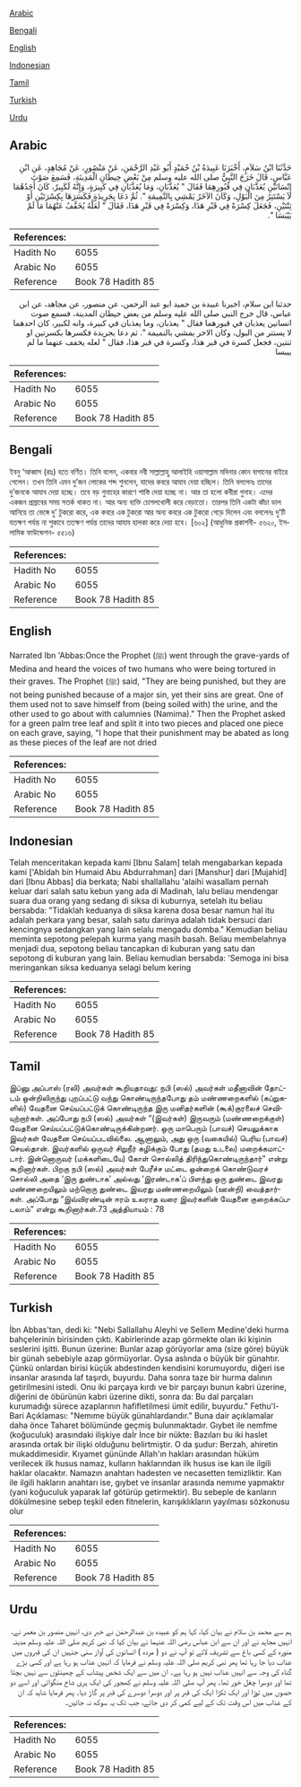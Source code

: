 [Arabic](#arabic)

[Bengali](#bengali)

[English](#english)

[Indonesian](#indonesian)

[Tamil](#tamil)

[Turkish](#turkish)

[Urdu](#urdu)

## Arabic


<div dir="rtl" lang="ar" style={{fontSize:'larger',backgroundColor:'#f8f9fa',padding:20}}>
حَدَّثَنَا ابْنُ سَلاَمٍ، أَخْبَرَنَا عَبِيدَةُ بْنُ حُمَيْدٍ أَبُو عَبْدِ الرَّحْمَنِ، عَنْ مَنْصُورٍ، عَنْ مُجَاهِدٍ، عَنِ ابْنِ عَبَّاسٍ، قَالَ خَرَجَ النَّبِيُّ صلى الله عليه وسلم مِنْ بَعْضِ حِيطَانِ الْمَدِينَةِ، فَسَمِعَ صَوْتَ إِنْسَانَيْنِ يُعَذَّبَانِ فِي قُبُورِهِمَا فَقَالَ ‏"‏ يُعَذَّبَانِ، وَمَا يُعَذَّبَانِ فِي كَبِيرَةٍ، وَإِنَّهُ لَكَبِيرٌ، كَانَ أَحَدُهُمَا لاَ يَسْتَتِرُ مِنَ الْبَوْلِ، وَكَانَ الآخَرُ يَمْشِي بِالنَّمِيمَةِ ‏"‏‏.‏ ثُمَّ دَعَا بِجَرِيدَةٍ فَكَسَرَهَا بِكِسْرَتَيْنِ أَوْ ثِنْتَيْنِ، فَجَعَلَ كِسْرَةً فِي قَبْرِ هَذَا، وَكِسْرَةً فِي قَبْرِ هَذَا، فَقَالَ ‏"‏ لَعَلَّهُ يُخَفَّفُ عَنْهُمَا مَا لَمْ يَيْبَسَا ‏"‏‏.‏
</div>
<div style={{backgroundColor:'#f8f9fa',padding:20, marginBottom: 10}}><table> <thead> <tr> <th>References:</th> <th></th> </tr> </thead> <tbody><tr><td>Hadith No</td><td>6055</td></tr><tr><td>Arabic No</td><td>6055</td></tr><tr><td>Reference</td><td>Book 78 Hadith 85</td></tr></tbody></table></div>


<div dir="rtl" lang="ar" style={{fontSize:'larger',backgroundColor:'#f8f9fa',padding:20}}>
حدثنا ابن سلام، اخبرنا عبيدة بن حميد ابو عبد الرحمن، عن منصور، عن مجاهد، عن ابن عباس، قال خرج النبي صلى الله عليه وسلم من بعض حيطان المدينة، فسمع صوت انسانين يعذبان في قبورهما فقال " يعذبان، وما يعذبان في كبيرة، وانه لكبير، كان احدهما لا يستتر من البول، وكان الاخر يمشي بالنميمة ". ثم دعا بجريدة فكسرها بكسرتين او ثنتين، فجعل كسرة في قبر هذا، وكسرة في قبر هذا، فقال " لعله يخفف عنهما ما لم ييبسا
</div>
<div style={{backgroundColor:'#f8f9fa',padding:20, marginBottom: 10}}><table> <thead> <tr> <th>References:</th> <th></th> </tr> </thead> <tbody><tr><td>Hadith No</td><td>6055</td></tr><tr><td>Arabic No</td><td>6055</td></tr><tr><td>Reference</td><td>Book 78 Hadith 85</td></tr></tbody></table></div>

## Bengali


<div dir="ltr" lang="bn" style={{fontSize:'larger',backgroundColor:'#f8f9fa',padding:20}}>
ইবনু ‘আব্বাস (রাঃ) হতে বর্ণিত। তিনি বলেন, একবার নবী সাল্লাল্লাহু আলাইহি ওয়াসাল্লাম মদিনার কোন বাগানের বাইরে গেলেন। তখন তিনি এমন দু’জন লোকের শব্দ শুনলেন, যাদের কবরে আযাব দেয়া হচ্ছিল। তিনি বললেনঃ তাদের দু’জনকে আযাব দেয়া হচ্ছে। তবে বড় গুনাহের কারণে শাস্তি দেয়া হচ্ছে না। আর তা হলো কবীরা গুনাহ। এদের একজন প্রস্রাবের সময় সতর্ক থাকত না। আর অন্য ব্যক্তি চোগলখোলী করে বেড়াতো। তারপর তিনি একটা কাঁচা ডাল আনিয়ে তা ভেঙ্গে দু’ টুকরো করে, এক কবরে এক টুকরো আর অন্য কবরে এক টুকরো গেড়ে দিলেন এবং বললেনঃ দু’টি যতক্ষণ পর্যন্ত না শুকাবে ততক্ষণ পর্যন্ত তাদের আযাব হালকা করে দেয়া হবে। [৬০২] (আধুনিক প্রকাশনী- ৫৬২০, ইসলামিক ফাউন্ডেশন- ৫৫১৬)
</div>
<div style={{backgroundColor:'#f8f9fa',padding:20, marginBottom: 10}}><table> <thead> <tr> <th>References:</th> <th></th> </tr> </thead> <tbody><tr><td>Hadith No</td><td>6055</td></tr><tr><td>Arabic No</td><td>6055</td></tr><tr><td>Reference</td><td>Book 78 Hadith 85</td></tr></tbody></table></div>

## English


<div dir="ltr" lang="en" style={{fontSize:'larger',backgroundColor:'#f8f9fa',padding:20}}>
Narrated Ibn 'Abbas:Once the Prophet (ﷺ) went through the grave-yards of Medina and heard the voices of two humans who were being tortured in their graves. The Prophet (ﷺ) said, "They are being punished, but they are not being punished because of a major sin, yet their sins are great. One of them used not to save himself from (being soiled with) the urine, and the other used to go about with calumnies (Namima)." Then the Prophet asked for a green palm tree leaf and split it into two pieces and placed one piece on each grave, saying, "I hope that their punishment may be abated as long as these pieces of the leaf are not dried
</div>
<div style={{backgroundColor:'#f8f9fa',padding:20, marginBottom: 10}}><table> <thead> <tr> <th>References:</th> <th></th> </tr> </thead> <tbody><tr><td>Hadith No</td><td>6055</td></tr><tr><td>Arabic No</td><td>6055</td></tr><tr><td>Reference</td><td>Book 78 Hadith 85</td></tr></tbody></table></div>

## Indonesian


<div dir="ltr" lang="id" style={{fontSize:'larger',backgroundColor:'#f8f9fa',padding:20}}>
Telah menceritakan kepada kami [Ibnu Salam] telah mengabarkan kepada kami ['Abidah bin Humaid Abu Abdurrahman] dari [Manshur] dari [Mujahid] dari [Ibnu Abbas] dia berkata; Nabi shallallahu 'alaihi wasallam pernah keluar dari salah satu kebun yang ada di Madinah, lalu beliau mendengar suara dua orang yang sedang di siksa di kuburnya, setelah itu beliau bersabda: "Tidaklah keduanya di siksa karena dosa besar namun hal itu adalah perkara yang besar, salah satu darinya adalah tidak bersuci dari kencingnya sedangkan yang lain selalu mengadu domba." Kemudian beliau meminta sepotong pelepah kurma yang masih basah. Beliau membelahnya menjadi dua, sepotong beliau tancapkan di kuburan yang satu dan sepotong di kuburan yang lain. Beliau kemudian bersabda: 'Semoga ini bisa meringankan siksa keduanya selagi belum kering
</div>
<div style={{backgroundColor:'#f8f9fa',padding:20, marginBottom: 10}}><table> <thead> <tr> <th>References:</th> <th></th> </tr> </thead> <tbody><tr><td>Hadith No</td><td>6055</td></tr><tr><td>Arabic No</td><td>6055</td></tr><tr><td>Reference</td><td>Book 78 Hadith 85</td></tr></tbody></table></div>

## Tamil


<div dir="ltr" lang="ta" style={{fontSize:'larger',backgroundColor:'#f8f9fa',padding:20}}>
இப்னு அப்பாஸ் (ரலி) அவர்கள் கூறியதாவது: நபி (ஸல்) அவர்கள் மதீனாவின் தோட்டம் ஒன்றிலிருந்து புறப்பட்டு வந்து கொண்டிருந்தபோது தம் மண்ணறைகளில் (கப்றுகளில்) வேதனை செய்யப்பட்டுக் கொண்டிருந்த இரு மனிதர்களின் (கூக்)குரலைச் செவியுற்றார்கள். அப்போது நபி (ஸல்) அவர்கள் “(இவர்கள்) இருவரும் (மண்ணறைக்குள்) வேதனை செய்யப்பட்டுக்கொண்டிருக்கின்றனர். ஒரு மாபெரும் (பாவச்) செயலுக்காக இவர்கள் வேதனை செய்யப்படவில்லை. ஆனாலும், அது ஒரு (வகையில்) பெரிய (பாவச்) செயல்தான். இவர்களில் ஒருவர் சிறுநீர் கழிக்கும் போது (தமது உடலை) மறைக்கமாட்டார். இன்னொருவர் (மக்களிடையே) கோள் சொல்லித் திரிந்துகொண்டிருந்தார்” என்று கூறினார்கள். பிறகு நபி (ஸல்) அவர்கள் பேரீச்ச மட்டை ஒன்றைக் கொண்டுவரச் சொல்லி அதை ‘இரு துண்டாக’ அல்லது ‘இரண்டாக’ப் பிளந்து ஒரு துண்டை இவரது மண்ணறையிலும் மற்றொரு துண்டை இவரது மண்ணறையிலும் (ஊன்றி) வைத்தார்கள். அப்போது “இவ்விரண்டின் ஈரம் உலராத வரை இவர்களின் வேதனை குறைக்கப்படலாம்” என்று கூறினார்கள்.73 அத்தியாயம் : 78
</div>
<div style={{backgroundColor:'#f8f9fa',padding:20, marginBottom: 10}}><table> <thead> <tr> <th>References:</th> <th></th> </tr> </thead> <tbody><tr><td>Hadith No</td><td>6055</td></tr><tr><td>Arabic No</td><td>6055</td></tr><tr><td>Reference</td><td>Book 78 Hadith 85</td></tr></tbody></table></div>

## Turkish


<div dir="ltr" lang="tr" style={{fontSize:'larger',backgroundColor:'#f8f9fa',padding:20}}>
İbn Abbas'tan, dedi ki: "Nebi Sallallahu Aleyhi ve Sellem Medine'deki hurma bahçelerinin birisinden çıktı. Kabirlerinde azap görmekte olan iki kişinin seslerini işitti. Bunun üzerine: Bunlar azap görüyorlar ama (size göre) büyük bir günah sebebiyle azap görmüyorlar. Oysa aslında o büyük bir günahtır. Çünkü onlardan birisi küçük abdestinden kendisini korumuyordu, diğeri ise insanlar arasında laf taşırdı, buyurdu. Daha sonra taze bir hurma dalının getirilmesini istedi. Onu iki parçaya kırdı ve bir parçayı bunun kabri üzerine, diğerini de öbürünün kabri üzerine dikti, sonra da: Bu dal parçaları kurumadığı sürece azaplarının hafifletilmesi ümit edilir, buyurdu." Fethu'l-Bari Açıklaması: "Nemıme büyük günahlardandır." Buna dair açıklamalar daha önce Taharet bölümünde geçmiş bulunmaktadır. Gıybet ile nemfme (koğuculuk) arasındaki ilişkiye daİr İnce bir nükte: Bazıları bu iki haslet arasında ortak bir ilişki olduğunu belirtmiştir. O da şudur: Berzah, ahiretin mukaddimesidir. Kıyamet gününde Allah'ın hakları arasından hüküm verilecek ilk husus namaz, kulların haklarından ilk husus ise kan ile ilgili haklar olacaktır. Namazın anahtarı hadesten ve necasetten temizliktir. Kan ile ilgili hakların anahtarı ise, gıybet ve insanlar arasında nemıme yapmaktır (yani koğuculuk yaparak laf götürüp getirmektir). Bu sebeple de kanların dökülmesine sebep teşkil eden fitnelerin, karışıklıkların yayılması sözkonusu olur
</div>
<div style={{backgroundColor:'#f8f9fa',padding:20, marginBottom: 10}}><table> <thead> <tr> <th>References:</th> <th></th> </tr> </thead> <tbody><tr><td>Hadith No</td><td>6055</td></tr><tr><td>Arabic No</td><td>6055</td></tr><tr><td>Reference</td><td>Book 78 Hadith 85</td></tr></tbody></table></div>

## Urdu


<div dir="rtl" lang="ur" style={{fontSize:'larger',backgroundColor:'#f8f9fa',padding:20}}>
ہم سے محمد بن سلام نے بیان کیا، کہا ہم کو عبیدہ بن عبدالرحمٰن نے خبر دی، انہیں منصور بن معمر نے، انہیں مجاہد نے اور ان سے ابن عباس رضی اللہ عنہما نے بیان کیا کہ نبی کریم صلی اللہ علیہ وسلم مدینہ منورہ کے کسی باغ سے تشریف لائے تو آپ نے دو ( مردہ ) انسانوں کی آواز سنی جنہیں ان کی قبروں میں عذاب دیا جا رہا تھا پھر نبی کریم صلی اللہ علیہ وسلم نے فرمایا کہ انہیں عذاب ہو رہا ہے اور کسی بڑے گناہ کی وجہ سے انہیں عذاب نہیں ہو رہا ہے۔ ان میں سے ایک شخص پیشاب کے چھینٹوں سے نہیں بچتا تھا اور دوسرا چغل خور تھا۔ پھر آپ صلی اللہ علیہ وسلم نے کھجور کی ایک ہری شاخ منگوائی اور اسے دو حصوں میں توڑا اور ایک ٹکڑا ایک کی قبر پر اور دوسرا دوسرے کی قبر پر گاڑ دیا۔ پھر فرمایا شاید کہ ان کے عذاب میں اس وقت تک کے لیے کمی کر دی جائے، جب تک یہ سوکھ نہ جائیں۔
</div>
<div style={{backgroundColor:'#f8f9fa',padding:20, marginBottom: 10}}><table> <thead> <tr> <th>References:</th> <th></th> </tr> </thead> <tbody><tr><td>Hadith No</td><td>6055</td></tr><tr><td>Arabic No</td><td>6055</td></tr><tr><td>Reference</td><td>Book 78 Hadith 85</td></tr></tbody></table></div>